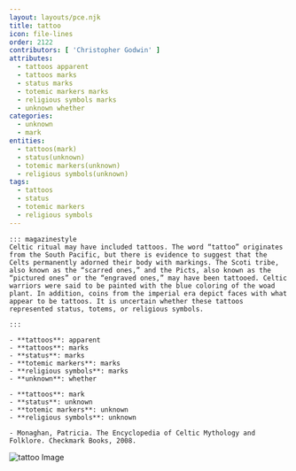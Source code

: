 ```yaml
---
layout: layouts/pce.njk
title: tattoo
icon: file-lines
order: 2122
contributors: [ 'Christopher Godwin' ]
attributes:
  - tattoos apparent
  - tattoos marks
  - status marks
  - totemic markers marks
  - religious symbols marks
  - unknown whether
categories:
  - unknown
  - mark
entities:
  - tattoos(mark)
  - status(unknown)
  - totemic markers(unknown)
  - religious symbols(unknown)
tags:
  - tattoos
  - status
  - totemic markers
  - religious symbols
---
```

``` tab [group1:Info]
::: magazinestyle
Celtic ritual may have included tattoos. The word “tattoo” originates from the South Pacific, but there is evidence to suggest that the Celts permanently adorned their body with markings. The Scoti tribe, also known as the “scarred ones,” and the Picts, also known as the “pictured ones” or the “engraved ones,” may have been tattooed. Celtic warriors were said to be painted with the blue coloring of the woad plant. In addition, coins from the imperial era depict faces with what appear to be tattoos. It is uncertain whether these tattoos represented status, totems, or religious symbols.

:::
```
``` tab [group1:Attributes]
- **tattoos**: apparent
- **tattoos**: marks
- **status**: marks
- **totemic markers**: marks
- **religious symbols**: marks
- **unknown**: whether
```
``` tab [group1:Entities]
- **tattoos**: mark
- **status**: unknown
- **totemic markers**: unknown
- **religious symbols**: unknown
```
``` tab [group1:Sources]
- Monaghan, Patricia. The Encyclopedia of Celtic Mythology and Folklore. Checkmark Books, 2008.
```
![tattoo Image](https://upload.wikimedia.org/wikipedia/commons/e/e6/Anchor_tattoo_and_sketch.jpg)
